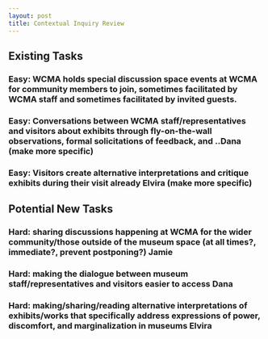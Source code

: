 ```yaml
---
layout: post
title: Contextual Inquiry Review 
---
```

## Existing Tasks  
### Easy: WCMA holds special discussion space events at WCMA for community members to join, sometimes facilitated by WCMA staff and sometimes facilitated by invited guests.  

### Easy: Conversations between WCMA staff/representatives and visitors about exhibits through fly-on-the-wall observations, formal solicitations of feedback, and ..Dana  (make more specific) 

### Easy: Visitors create alternative interpretations and critique exhibits during their visit already Elvira (make more specific)

## Potential New Tasks

### Hard: sharing discussions happening at WCMA for the wider community/those outside of the museum space (at all times?, immediate?, prevent postponing?) Jamie

### Hard: making the dialogue between museum staff/representatives and visitors easier to access  Dana  

### Hard: making/sharing/reading alternative interpretations of exhibits/works that specifically address expressions of power, discomfort, and marginalization in museums Elvira


